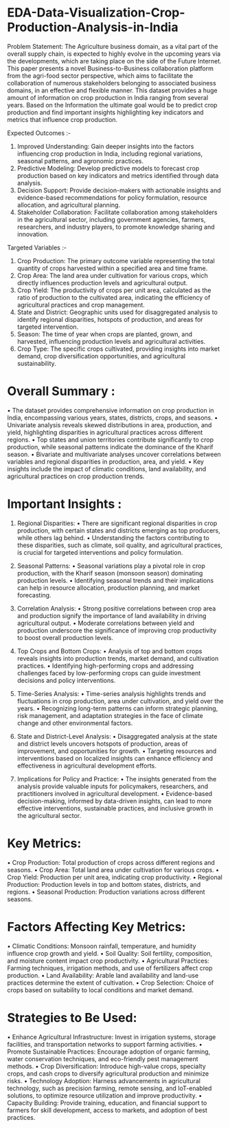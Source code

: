 # EDA-Data-Visualization-Crop-Production-Analysis-in-India

Problem Statement: 
The Agriculture business domain, as a vital part of the overall supply chain, is expected to highly evolve in the upcoming years via the developments, which are taking place on the side of the Future Internet. This paper presents a novel Business-to-Business collaboration platform from the agri-food sector perspective, which aims to facilitate the collaboration of numerous stakeholders belonging to associated business domains, in an effective and flexible manner. This dataset provides a huge amount of information on crop production in India ranging from several years. Based on the Information the ultimate goal would be to predict crop production and find important insights highlighting key indicators and metrics that influence crop production.

Expected Outcomes :- 
1.	Improved Understanding: 
Gain deeper insights into the factors influencing crop production in India, including regional variations, seasonal patterns, and agronomic practices.
2.	Predictive Modeling: 
Develop predictive models to forecast crop production based on key indicators and metrics identified through data analysis.
3.	Decision Support: 
Provide decision-makers with actionable insights and evidence-based recommendations for policy formulation, resource allocation, and agricultural planning.
4.	Stakeholder Collaboration: 
Facilitate collaboration among stakeholders in the agricultural sector, including government agencies, farmers, researchers, and industry players, to promote knowledge sharing and innovation.


Targeted Variables :- 

1.	Crop Production: 
The primary outcome variable representing the total quantity of crops harvested within a specified area and time frame.
2.	Crop Area: 
The land area under cultivation for various crops, which directly influences production levels and agricultural output.
3.	Crop Yield: 
The productivity of crops per unit area, calculated as the ratio of production to the cultivated area, indicating the efficiency of agricultural practices and crop management.
4.	State and District: 
Geographic units used for disaggregated analysis to identify regional disparities, hotspots of production, and areas for targeted intervention.
5.	Season: 
The time of year when crops are planted, grown, and harvested, influencing production levels and agricultural activities.
6.	Crop Type: 
The specific crops cultivated, providing insights into market demand, crop diversification opportunities, and agricultural sustainability.



# Overall Summary :
•	The dataset provides comprehensive information on crop production in India, encompassing various years, states, districts, crops, and seasons.
•	Univariate analysis reveals skewed distributions in area, production, and yield, highlighting disparities in agricultural practices across different regions.
•	Top states and union territories contribute significantly to crop production, while seasonal patterns indicate the dominance of the Kharif season.
•	Bivariate and multivariate analyses uncover correlations between variables and regional disparities in production, area, and yield.
•	Key insights include the impact of climatic conditions, land availability, and agricultural practices on crop production trends.

# Important Insights :
1.	Regional Disparities:
•	There are significant regional disparities in crop production, with certain states and districts emerging as top producers, while others lag behind.
•	Understanding the factors contributing to these disparities, such as climate, soil quality, and agricultural practices, is crucial for targeted interventions and policy formulation.
2.	Seasonal Patterns:
•	Seasonal variations play a pivotal role in crop production, with the Kharif season (monsoon season) dominating production levels.
•	Identifying seasonal trends and their implications can help in resource allocation, production planning, and market forecasting.
3.	Correlation Analysis:
•	Strong positive correlations between crop area and production signify the importance of land availability in driving agricultural output.
•	Moderate correlations between yield and production underscore the significance of improving crop productivity to boost overall production levels.
4.	Top Crops and Bottom Crops:
•	Analysis of top and bottom crops reveals insights into production trends, market demand, and cultivation practices.
•	Identifying high-performing crops and addressing challenges faced by low-performing crops can guide investment decisions and policy interventions.
5.	Time-Series Analysis:
•	Time-series analysis highlights trends and fluctuations in crop production, area under cultivation, and yield over the years.
•	Recognizing long-term patterns can inform strategic planning, risk management, and adaptation strategies in the face of climate change and other environmental factors.
6.	State and District-Level Analysis:
•	Disaggregated analysis at the state and district levels uncovers hotspots of production, areas of improvement, and opportunities for growth.
•	Targeting resources and interventions based on localized insights can enhance efficiency and effectiveness in agricultural development efforts.


7.	Implications for Policy and Practice:
•	The insights generated from the analysis provide valuable inputs for policymakers, researchers, and practitioners involved in agricultural development.
•	Evidence-based decision-making, informed by data-driven insights, can lead to more effective interventions, sustainable practices, and inclusive growth in the agricultural sector.

# Key Metrics:
•	Crop Production: 
Total production of crops across different regions and seasons.
•	Crop Area: 
Total land area under cultivation for various crops.
•	Crop Yield: 
Production per unit area, indicating crop productivity.
•	Regional Production: 
Production levels in top and bottom states, districts, and regions.
•	Seasonal Production: 
Production variations across different seasons.

# Factors Affecting Key Metrics:
•	Climatic Conditions: Monsoon rainfall, temperature, and humidity influence crop growth and yield.
•	Soil Quality: Soil fertility, composition, and moisture content impact crop productivity.
•	Agricultural Practices: Farming techniques, irrigation methods, and use of fertilizers affect crop production.
•	Land Availability: Arable land availability and land-use practices determine the extent of cultivation.
•	Crop Selection: Choice of crops based on suitability to local conditions and market demand.

# Strategies to Be Used:
•	Enhance Agricultural Infrastructure: 
Invest in irrigation systems, storage facilities, and transportation networks to support farming activities.
•	Promote Sustainable Practices: 
Encourage adoption of organic farming, water conservation techniques, and eco-friendly pest management methods.
•	Crop Diversification: 
Introduce high-value crops, specialty crops, and cash crops to diversify agricultural production and minimize risks.
•	Technology Adoption: 
Harness advancements in agricultural technology, such as precision farming, remote sensing, and IoT-enabled solutions, to optimize resource utilization and improve productivity.
•	Capacity Building:
Provide training, education, and financial support to farmers for skill development, access to markets, and adoption of best practices.
